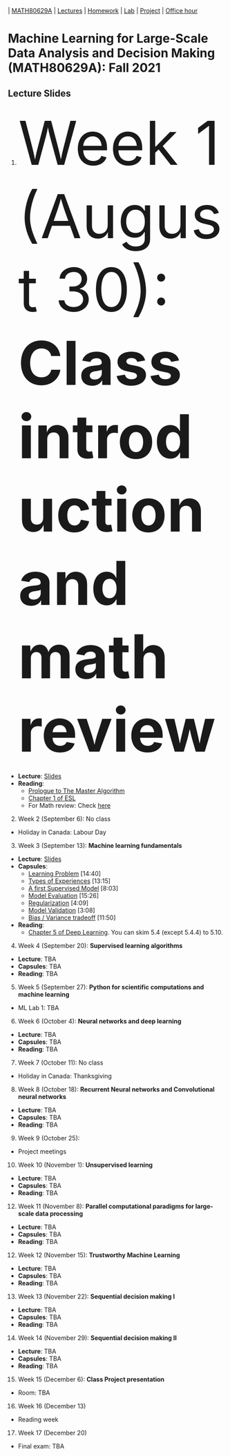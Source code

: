 | [MATH80629A](main.md) | [Lectures](lectures.md) | [Homework](homework.md) | [Lab](lab.md) | [Project](project.md) | [Office hour](office_hr.md)
# Machine Learning for Large-Scale Data Analysis and Decision Making (MATH80629A): Fall 2021

## Lecture Slides

1. <span style="font-size:10em;">Week 1 (August 30): **Class introduction and math review**</span>
- **Lecture**: [Slides]()
- **Reading**: 
  * [Prologue to The Master Algorithm](http://homes.cs.washington.edu/~pedrod/Prologue.pdf)
  * [Chapter 1 of ESL](https://web.stanford.edu/~hastie/Papers/ESLII.pdf)
  * For Math review: Check [here](http://www.cs.toronto.edu/~lcharlin/courses/80-629/math_resources.html)

2. Week 2 (September 6): No class
- Holiday in Canada: Labour Day

3. Week 3 (September 13): **Machine learning fundamentals** 
- **Lecture**: [Slides]()
- **Capsules**:  
  * [Learning Problem](https://youtu.be/XHjYLAooCQI) [14:40]
  * [Types of Experiences](https://youtu.be/bUrw6MWiI7E) [13:15]
  * [A first Supervised Model](https://www.youtube.com/watch?v=fu8IBbPREBg) [8:03]
  * [Model Evaluation](https://youtu.be/jB69v09vrn8) [15:26]
  * [Regularization](https://www.youtube.com/watch?v=SFzhFrWOTEI) [4:09]
  * [Model Validation](https://www.youtube.com/watch?v=WoFGyFvyoeo) [3:08]
  * [Bias / Variance tradeoff](https://www.youtube.com/watch?v=L5Hehy9s8SI) [11:50]
- **Reading**:  
  * [Chapter 5 of Deep Learning](http://www.deeplearningbook.org/contents/ml.html). You can skim 5.4 (except 5.4.4) to 5.10.  

4. Week 4 (September 20): **Supervised learning algorithms** 
- **Lecture**: TBA
- **Capsules**: TBA
- **Reading**: TBA

5. Week 5 (September 27): **Python for scientific computations and machine learning** 
- ML Lab 1: TBA

6. Week 6 (October 4): **Neural networks and deep learning** 
- **Lecture**: TBA
- **Capsules**: TBA
- **Reading**: TBA

7. Week 7 (October 11): No class
* Holiday in Canada: Thanksgiving

8. Week 8 (October 18): **Recurrent Neural networks and Convolutional neural networks** 
- **Lecture**: TBA
- **Capsules**: TBA
- **Reading**: TBA

9. Week 9 (October 25): 
- Project meetings

10. Week 10 (November 1): **Unsupervised learning** 
- **Lecture**: TBA
- **Capsules**: TBA
- **Reading**: TBA

12. Week 11 (November 8): **Parallel computational paradigms for large-scale data processing**
- **Lecture**: TBA
- **Capsules**: TBA
- **Reading**: TBA

12. Week 12 (November 15): **Trustworthy Machine Learning** 
- **Lecture**: TBA
- **Capsules**: TBA
- **Reading**: TBA

13. Week 13 (November 22): **Sequential decision making I** 
- **Lecture**: TBA
- **Capsules**: TBA
- **Reading**: TBA

14. Week 14 (November 29): **Sequential decision making II** 
- **Lecture**: TBA
- **Capsules**: TBA
- **Reading**: TBA

15. Week 15 (December 6): **Class Project presentation**
* Room: TBA

16. Week 16 (December 13)
* Reading week

17. Week 17 (December 20)
* Final exam: TBA


